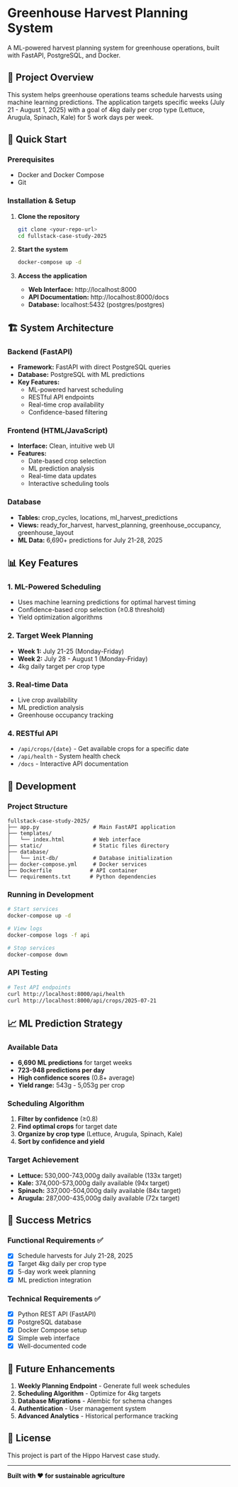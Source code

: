# Greenhouse Harvest Planning System

A ML-powered harvest planning system for greenhouse operations, built with FastAPI, PostgreSQL, and Docker.

## 🎯 Project Overview

This system helps greenhouse operations teams schedule harvests using machine learning predictions. The application targets specific weeks (July 21 - August 1, 2025) with a goal of 4kg daily per crop type (Lettuce, Arugula, Spinach, Kale) for 5 work days per week.

## 🚀 Quick Start

### Prerequisites
- Docker and Docker Compose
- Git

### Installation & Setup

1. **Clone the repository**
   ```bash
   git clone <your-repo-url>
   cd fullstack-case-study-2025
   ```

2. **Start the system**
   ```bash
   docker-compose up -d
   ```

3. **Access the application**
   - **Web Interface:** http://localhost:8000
   - **API Documentation:** http://localhost:8000/docs
   - **Database:** localhost:5432 (postgres/postgres)

## 🏗️ System Architecture

### Backend (FastAPI)
- **Framework:** FastAPI with direct PostgreSQL queries
- **Database:** PostgreSQL with ML predictions
- **Key Features:**
  - ML-powered harvest scheduling
  - RESTful API endpoints
  - Real-time crop availability
  - Confidence-based filtering

### Frontend (HTML/JavaScript)
- **Interface:** Clean, intuitive web UI
- **Features:**
  - Date-based crop selection
  - ML prediction analysis
  - Real-time data updates
  - Interactive scheduling tools

### Database
- **Tables:** crop_cycles, locations, ml_harvest_predictions
- **Views:** ready_for_harvest, harvest_planning, greenhouse_occupancy, greenhouse_layout
- **ML Data:** 6,690+ predictions for July 21-28, 2025

## 📊 Key Features

### 1. ML-Powered Scheduling
- Uses machine learning predictions for optimal harvest timing
- Confidence-based crop selection (≥0.8 threshold)
- Yield optimization algorithms

### 2. Target Week Planning
- **Week 1:** July 21-25 (Monday-Friday)
- **Week 2:** July 28 - August 1 (Monday-Friday)
- 4kg daily target per crop type

### 3. Real-time Data
- Live crop availability
- ML prediction analysis
- Greenhouse occupancy tracking

### 4. RESTful API
- `/api/crops/{date}` - Get available crops for a specific date
- `/api/health` - System health check
- `/docs` - Interactive API documentation

## 🔧 Development

### Project Structure
```
fullstack-case-study-2025/
├── app.py                 # Main FastAPI application
├── templates/
│   └── index.html         # Web interface
├── static/                # Static files directory
├── database/
│   └── init-db/           # Database initialization
├── docker-compose.yml     # Docker services
├── Dockerfile            # API container
└── requirements.txt      # Python dependencies
```

### Running in Development
```bash
# Start services
docker-compose up -d

# View logs
docker-compose logs -f api

# Stop services
docker-compose down
```

### API Testing
```bash
# Test API endpoints
curl http://localhost:8000/api/health
curl http://localhost:8000/api/crops/2025-07-21
```

## 📈 ML Prediction Strategy

### Available Data
- **6,690 ML predictions** for target weeks
- **723-948 predictions per day**
- **High confidence scores** (0.8+ average)
- **Yield range:** 543g - 5,053g per crop

### Scheduling Algorithm
1. **Filter by confidence** (≥0.8)
2. **Find optimal crops** for target date
3. **Organize by crop type** (Lettuce, Arugula, Spinach, Kale)
4. **Sort by confidence and yield**

### Target Achievement
- **Lettuce:** 530,000-743,000g daily available (133x target)
- **Kale:** 374,000-573,000g daily available (94x target)
- **Spinach:** 337,000-504,000g daily available (84x target)
- **Arugula:** 287,000-435,000g daily available (72x target)

## 🎯 Success Metrics

### Functional Requirements ✅
- [x] Schedule harvests for July 21-28, 2025
- [x] Target 4kg daily per crop type
- [x] 5-day work week planning
- [x] ML prediction integration

### Technical Requirements ✅
- [x] Python REST API (FastAPI)
- [x] PostgreSQL database
- [x] Docker Compose setup
- [x] Simple web interface
- [x] Well-documented code

## 🔮 Future Enhancements

1. **Weekly Planning Endpoint** - Generate full week schedules
2. **Scheduling Algorithm** - Optimize for 4kg targets
3. **Database Migrations** - Alembic for schema changes
4. **Authentication** - User management system
5. **Advanced Analytics** - Historical performance tracking

## 📝 License

This project is part of the Hippo Harvest case study.

---

**Built with ❤️ for sustainable agriculture**
